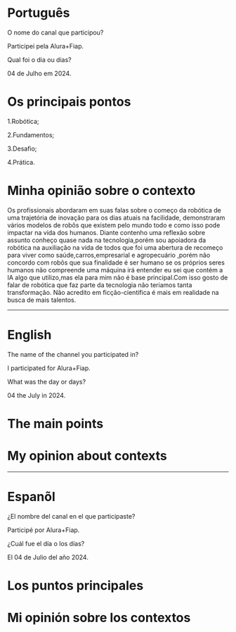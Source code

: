 
# Português

O nome do canal que participou?

Participei pela Alura+Fiap.

Qual foi o dia ou dias?

04 de Julho em 2024.

# Os principais pontos

1.Robótica;

2.Fundamentos;

3.Desafio;

4.Prática. 

# Minha opinião sobre o contexto

<p>Os profissionais abordaram em suas falas sobre o começo da robótica de uma trajetória de inovação para os  dias atuais  na facilidade, demonstraram vários modelos de robôs que existem pelo mundo todo e como isso pode impactar na vida dos humanos. Diante  contenho uma reflexão sobre assunto conheço quase nada na tecnologia,porém sou apoiadora da robótica na auxiliação na vida de todos que foi  uma abertura de recomeço para viver como saúde,carros,empresarial e agropecuário ,porém não concordo com robôs que sua finalidade é ser humano se os próprios seres humanos não compreende uma máquina irá entender eu sei que contém a IA algo que utilizo,mas ela para mim não é base principal.Com isso gosto de falar de robótica que faz parte da tecnologia não teriamos tanta transformação. Não acredito em  ficção-cientifica é mais em realidade na busca de mais talentos.</p>

--------------------------------------------------------------------------------------------------------------------------------

# English


The name of the channel you participated in?

I participated for Alura+Fiap.

What was the day or days?

04 the July in 2024.

# The main points


# My opinion about contexts



--------------------------------------------------------------------------------------------------------------------------------

# Espanõl

¿El nombre del canal en el que participaste?

Participé por Alura+Fiap.

¿Cuál fue el día o los días?

El 04 de Julio del año 2024.

# Los puntos principales


# Mi opinión sobre los contextos
